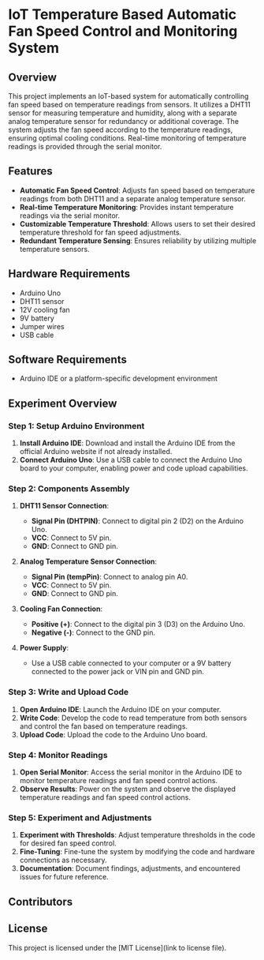 # IoT Temperature Based Automatic Fan Speed Control and Monitoring System

## Overview

This project implements an IoT-based system for automatically controlling fan speed based on temperature readings from sensors. It utilizes a DHT11 sensor for measuring temperature and humidity, along with a separate analog temperature sensor for redundancy or additional coverage. The system adjusts the fan speed according to the temperature readings, ensuring optimal cooling conditions. Real-time monitoring of temperature readings is provided through the serial monitor.


## Features

- **Automatic Fan Speed Control**: Adjusts fan speed based on temperature readings from both DHT11 and a separate analog temperature sensor.
- **Real-time Temperature Monitoring**: Provides instant temperature readings via the serial monitor.
- **Customizable Temperature Threshold**: Allows users to set their desired temperature threshold for fan speed adjustments.
- **Redundant Temperature Sensing**: Ensures reliability by utilizing multiple temperature sensors.

## Hardware Requirements

- Arduino Uno
- DHT11 sensor
- 12V cooling fan
- 9V battery
- Jumper wires
- USB cable 

## Software Requirements

- Arduino IDE or a platform-specific development environment


## Experiment Overview

### Step 1: Setup Arduino Environment

1. **Install Arduino IDE**: Download and install the Arduino IDE from the official Arduino website if not already installed.
2. **Connect Arduino Uno**: Use a USB cable to connect the Arduino Uno board to your computer, enabling power and code upload capabilities.

### Step 2: Components Assembly

1. **DHT11 Sensor Connection**:
   - **Signal Pin (DHTPIN)**: Connect to digital pin 2 (D2) on the Arduino Uno.
   - **VCC**: Connect to 5V pin.
   - **GND**: Connect to GND pin.

2. **Analog Temperature Sensor Connection**:
   - **Signal Pin (tempPin)**: Connect to analog pin A0.
   - **VCC**: Connect to 5V pin.
   - **GND**: Connect to GND pin.

3. **Cooling Fan Connection**:
   - **Positive (+)**: Connect to the digital pin 3 (D3) on the Arduino Uno.
   - **Negative (-)**: Connect to the GND pin.
   

4. **Power Supply**:
   - Use a USB cable connected to your computer or a 9V battery connected to the power jack or VIN pin and GND pin.

### Step 3: Write and Upload Code

1. **Open Arduino IDE**: Launch the Arduino IDE on your computer.
2. **Write Code**: Develop the code to read temperature from both sensors and control the fan based on temperature readings.
3. **Upload Code**: Upload the code to the Arduino Uno board.

### Step 4: Monitor Readings

1. **Open Serial Monitor**: Access the serial monitor in the Arduino IDE to monitor temperature readings and fan speed control actions.
2. **Observe Results**: Power on the system and observe the displayed temperature readings and fan speed control actions.

### Step 5: Experiment and Adjustments

1. **Experiment with Thresholds**: Adjust temperature thresholds in the code for desired fan speed control.
2. **Fine-Tuning**: Fine-tune the system by modifying the code and hardware connections as necessary.
3. **Documentation**: Document findings, adjustments, and encountered issues for future reference.

## Contributors

## License

This project is licensed under the [MIT License](link to license file).

